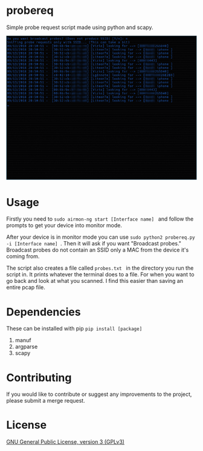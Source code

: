 # probereq
Simple probe request script made using python and scapy.

![Picture](images/probereq.png)

# Usage
Firstly you need to ```sudo airmon-ng start [Interface name] ``` and follow the prompts to get your device into monitor mode.

After your device is in monitor mode you can use ```sudo python2 probereq.py -i [Interface name] ```.
Then it will ask if you want "Broadcast probes." Broadcast probes do not contain an SSID only a MAC from the device it's coming from.

The script also creates a file called ```probes.txt ``` in the directory you run the script in. It prints whatever the terminal does to a file. For when you want to go back and look at what you scanned.
I find this easier than saving an entire pcap file.

# Dependencies
These can be installed with pip ```pip install [package]```

1. manuf
2. argparse
3. scapy

# Contributing

If you would like to contribute or suggest any improvements to the project, please submit a merge request.


# License

[GNU General Public License, version 3 (GPLv3)](https://www.gnu.org/licenses/gpl.txt)

